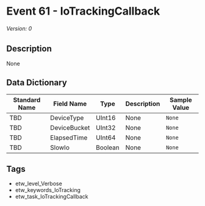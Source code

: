 # Event 61 - IoTrackingCallback
###### Version: 0

## Description
None

## Data Dictionary
|Standard Name|Field Name|Type|Description|Sample Value|
|---|---|---|---|---|
|TBD|DeviceType|UInt16|None|`None`|
|TBD|DeviceBucket|UInt32|None|`None`|
|TBD|ElapsedTime|UInt64|None|`None`|
|TBD|SlowIo|Boolean|None|`None`|

## Tags
* etw_level_Verbose
* etw_keywords_IoTracking
* etw_task_IoTrackingCallback